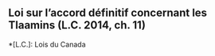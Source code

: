 ## Loi sur l’accord définitif concernant les Tlaamins (L.C. 2014, ch. 11)
  *[L.C.]: Lois du Canada
